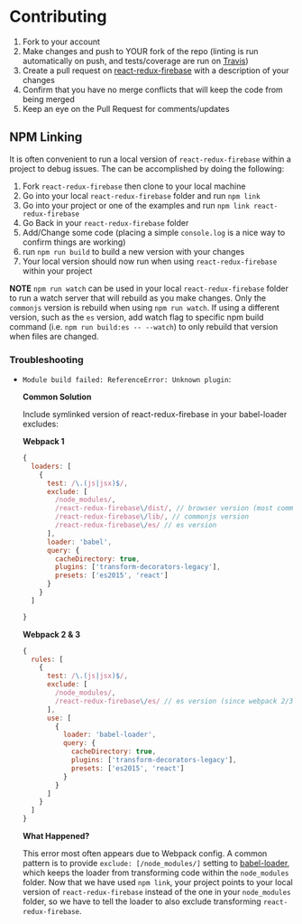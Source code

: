 # Contributing

1. Fork to your account
2. Make changes and push to YOUR fork of the repo (linting is run automatically on push, and tests/coverage are run on [Travis](https://travis-ci.org/prescottprue/react-redux-firebase))
3. Create a pull request on [react-redux-firebase](https://github.com/prescottprue/react-redux-firebase) with a description of your changes
4. Confirm that you have no merge conflicts that will keep the code from being merged
5. Keep an eye on the Pull Request for comments/updates


## NPM Linking

It is often convenient to run a local version of `react-redux-firebase` within a project to debug issues. The can be accomplished by doing the following:

1. Fork `react-redux-firebase` then clone to your local machine
1. Go into your local `react-redux-firebase` folder and run `npm link`
1. Go into your project or one of the examples and run `npm link react-redux-firebase`
1. Go Back in your `react-redux-firebase` folder
1. Add/Change some code (placing a simple `console.log` is a nice way to confirm things are working)
1. run `npm run build` to build a new version with your changes
1. Your local version should now run when using `react-redux-firebase` within your project

**NOTE**
`npm run watch` can be used in your local `react-redux-firebase` folder to run a watch server that will rebuild as you make changes. Only the `commonjs` version is rebuild when using `npm run watch`. If using a different version, such as the `es` version, add watch flag to specific npm build command (i.e. `npm run build:es -- --watch`) to only rebuild that version when files are changed.

### Troubleshooting

* `Module build failed: ReferenceError: Unknown plugin`:

  **Common Solution**

  Include symlinked version of react-redux-firebase in your babel-loader excludes:

  **Webpack 1**

  ```js
  {
    loaders: [
      {
        test: /\.(js|jsx)$/,
        exclude: [
          /node_modules/,
          /react-redux-firebase\/dist/, // browser version (most common in Webpack 1)
          /react-redux-firebase\/lib/, // commonjs version
          /react-redux-firebase\/es/ // es version
        ],
        loader: 'babel',
        query: {
          cacheDirectory: true,
          plugins: ['transform-decorators-legacy'],
          presets: ['es2015', 'react']
        }
      }
    ]

  }
  ```

  **Webpack 2 & 3**

  ```js
  {
    rules: [
      {
        test: /\.(js|jsx)$/,
        exclude: [
          /node_modules/,
          /react-redux-firebase\/es/ // es version (since webpack 2/3 uses module field of package.json)
        ],
        use: [
          {
            loader: 'babel-loader',
            query: {
              cacheDirectory: true,
              plugins: ['transform-decorators-legacy'],
              presets: ['es2015', 'react']
            }
          }
        ]
      }
    ]
  }
  ```

  **What Happened?**

  This error most often appears due to Webpack config. A common pattern is to provide `exclude: [/node_modules/]` setting to [babel-loader](https://github.com/babel/babel-loader), which keeps the loader from transforming code within the `node_modules` folder. Now that we have used `npm link`, your project points to your local version of `react-redux-firebase` instead of the one in your `node_modules` folder, so we have to tell the loader to also exclude transforming `react-redux-firebase`.
